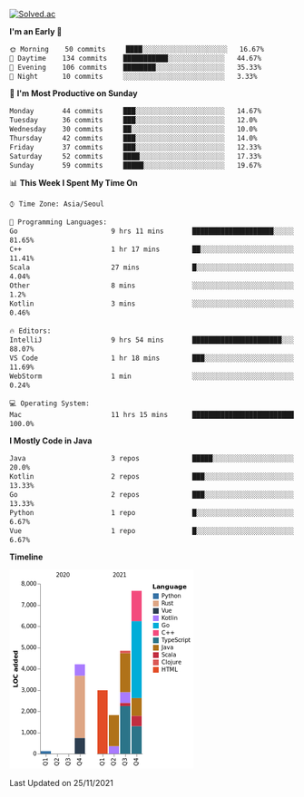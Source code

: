 [![Solved.ac](http://mazassumnida.wtf/api/v2/generate_badge?boj=kuckjwi)](https://solved.ac/kuckjwi)
<!--START_SECTION:waka-->
**I'm an Early 🐤** 

```text
🌞 Morning    50 commits     ████░░░░░░░░░░░░░░░░░░░░░   16.67% 
🌆 Daytime    134 commits    ███████████░░░░░░░░░░░░░░   44.67% 
🌃 Evening    106 commits    ████████░░░░░░░░░░░░░░░░░   35.33% 
🌙 Night      10 commits     ░░░░░░░░░░░░░░░░░░░░░░░░░   3.33%

```
📅 **I'm Most Productive on Sunday** 

```text
Monday       44 commits     ███░░░░░░░░░░░░░░░░░░░░░░   14.67% 
Tuesday      36 commits     ███░░░░░░░░░░░░░░░░░░░░░░   12.0% 
Wednesday    30 commits     ██░░░░░░░░░░░░░░░░░░░░░░░   10.0% 
Thursday     42 commits     ███░░░░░░░░░░░░░░░░░░░░░░   14.0% 
Friday       37 commits     ███░░░░░░░░░░░░░░░░░░░░░░   12.33% 
Saturday     52 commits     ████░░░░░░░░░░░░░░░░░░░░░   17.33% 
Sunday       59 commits     █████░░░░░░░░░░░░░░░░░░░░   19.67%

```


📊 **This Week I Spent My Time On** 

```text
⌚︎ Time Zone: Asia/Seoul

💬 Programming Languages: 
Go                       9 hrs 11 mins       ████████████████████░░░░░   81.65% 
C++                      1 hr 17 mins        ██░░░░░░░░░░░░░░░░░░░░░░░   11.41% 
Scala                    27 mins             █░░░░░░░░░░░░░░░░░░░░░░░░   4.04% 
Other                    8 mins              ░░░░░░░░░░░░░░░░░░░░░░░░░   1.2% 
Kotlin                   3 mins              ░░░░░░░░░░░░░░░░░░░░░░░░░   0.46%

🔥 Editors: 
IntelliJ                 9 hrs 54 mins       ██████████████████████░░░   88.07% 
VS Code                  1 hr 18 mins        ███░░░░░░░░░░░░░░░░░░░░░░   11.69% 
WebStorm                 1 min               ░░░░░░░░░░░░░░░░░░░░░░░░░   0.24%

💻 Operating System: 
Mac                      11 hrs 15 mins      █████████████████████████   100.0%

```

**I Mostly Code in Java** 

```text
Java                     3 repos             █████░░░░░░░░░░░░░░░░░░░░   20.0% 
Kotlin                   2 repos             ███░░░░░░░░░░░░░░░░░░░░░░   13.33% 
Go                       2 repos             ███░░░░░░░░░░░░░░░░░░░░░░   13.33% 
Python                   1 repo              █░░░░░░░░░░░░░░░░░░░░░░░░   6.67% 
Vue                      1 repo              █░░░░░░░░░░░░░░░░░░░░░░░░   6.67%

```


**Timeline**

![Chart not found](https://raw.githubusercontent.com/kuckjwi0928/kuckjwi0928/master/charts/bar_graph.png) 


 Last Updated on 25/11/2021
<!--END_SECTION:waka-->
